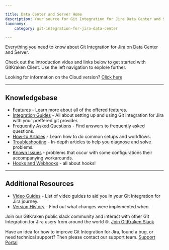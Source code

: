 ```yaml
---

title: Data Center and Server Home
description: Your source for Git Integration for Jira Data Center and Server documentation
taxonomy:
    category: git-integration-for-jira-data-center

---
```


Everything you need to know about Git Integration for Jira on Data Center and Server.

Check out the introduction video and links below to get started with GitKraken Client. Use the left navigation to explore further.

Looking for information on the Cloud version? [Click here](/git-integration-for-jira-cloud/git-integration-for-jira-home-gij-cloud/)

***

## Knowledgebase  

- [Features](git-integration-for-jira-self-managed/features-gij-self-managed/) - Learn more about all of the offered features.
- [Integration Guides](git-integration-for-jira-self-managed/integration-guides-gij-self-managed/) - All about setting up and using Git Integration for Jira with your preffered git provider.
- [Frequently Asked Questions](/git-integration-for-jira-self-managed/frequently-asked-questions-gij-self-managed/) - Find answers to frequently asked questions.
- [How-to Articles](/git-integration-for-jira-self-managed/how-to-articles-gij-self-managed/) - Learn how to do common setups and workflows.
- [Troubleshooting](/git-integration-for-jira-self-managed/troubleshooting-articles-gij-self-managed/) - In-depth articles to help you diagnose and solve problems. 
- [Known Issues](/git-integration-for-jira-self-managed/known-issues-gij-self-managed/) - problems that occur with some configurations their accompanying workarounds.
- [Hooks and Webhooks](git-integration-for-jira-self-managed/hooks-and-webhooks-gij-self-managed/) - all about hooks!

***

## Additional Resources

- [Video Guides](/git-integration-for-jira-self-managed/git-integration-jira-data-center-video-guides-gij-self-managed/) - List of video guides to aid you in your Git Integration for Jira journey.
- [Version History](https://marketplace.atlassian.com/apps/4984/git-integration-for-jira/version-history) - Find out what changes were implemented when.

Join our GitKraken public slack community and interact with other Git Integration for Jira users from around the world 🌐.
[Join GitKraken Slack](https://slack.gitkraken.com/)

Have an idea for how to improve Git Integration for Jira, found a bug, or need technical support? Then please contact our support team.
[Support Portal](https://bigbrassband.atlassian.net/servicedesk/customer/portal/9)

